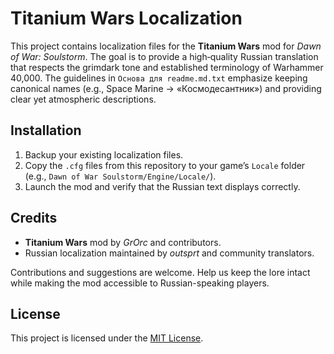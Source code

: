 # Titanium Wars Localization

This project contains localization files for the **Titanium Wars** mod for *Dawn of War: Soulstorm*. The goal is to provide a high‑quality Russian translation that respects the grimdark tone and established terminology of Warhammer 40,000. The guidelines in `Основа для readme.md.txt` emphasize keeping canonical names (e.g., Space Marine → «Космодесантник») and providing clear yet atmospheric descriptions.

## Installation
1. Backup your existing localization files.
2. Copy the `.cfg` files from this repository to your game’s `Locale` folder (e.g., `Dawn of War Soulstorm/Engine/Locale/`).
3. Launch the mod and verify that the Russian text displays correctly.

## Credits
* **Titanium Wars** mod by *GrOrc* and contributors.
* Russian localization maintained by *outsprt* and community translators.

Contributions and suggestions are welcome. Help us keep the lore intact while making the mod accessible to Russian-speaking players.


## License

This project is licensed under the [MIT License](LICENSE).


